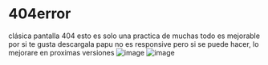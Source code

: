 # 404error
clásica pantalla 404
esto es solo una practica de muchas todo es mejorable por si te gusta descargala papu
no es responsive pero si se puede hacer, lo mejorare en proximas versiones 
![image](https://user-images.githubusercontent.com/33080405/111739731-27ffd580-8849-11eb-9e17-ac5b62556adf.png)
![image](https://user-images.githubusercontent.com/33080405/111739760-364df180-8849-11eb-8425-777891856d54.png)

